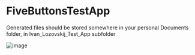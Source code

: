 # FiveButtonsTestApp

Generated files should be stored somewhere in your personal Documents folder, in Ivan_Lozovskij_Test_App subfolder

![image](https://user-images.githubusercontent.com/56762093/180620142-a7aad6bb-67fe-4839-991e-2d0efb89408a.png)

